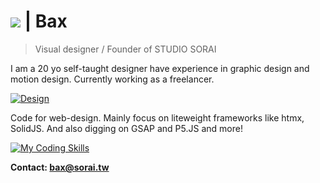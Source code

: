 # [![](https://skillicons.dev/icons?i=github)](https://skillicons.dev) | Bax 

> Visual designer / Founder of STUDIO SORAI

I am a 20 yo self-taught designer have experience in graphic design and motion design. Currently working as a freelancer. 

[![Design](https://skillicons.dev/icons?i=ae,ps,ai,pr,blender,figma)](https://skillicons.dev)

Code for web-design. Mainly focus on liteweight frameworks like htmx, SolidJS. And also digging on GSAP and P5.JS and more!

[![My Coding Skills](https://skillicons.dev/icons?i=js,html,css,htmx,solidjs,p5js,threejs)](https://skillicons.dev)

**Contact: bax@sorai.tw**
